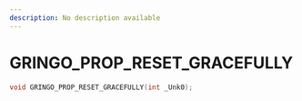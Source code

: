 ```yaml
---
description: No description available 
---
```


# GRINGO_PROP_RESET_GRACEFULLY

```cpp
void GRINGO_PROP_RESET_GRACEFULLY(int _Unk0);
```